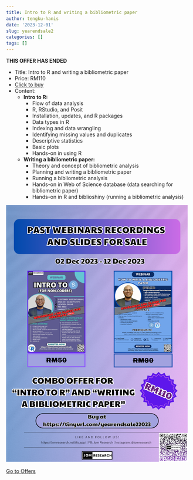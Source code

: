 ```yaml
---
title: Intro to R and writing a bibliometric paper
author: tengku-hanis
date: '2023-12-01'
slug: yearendsale2
categories: []
tags: []
---
```


**THIS OFFER HAS ENDED**

- Title: Intro to R and writing a bibliometric paper
- Price: RM110
- [Click to buy](https://forms.gle/9ehxStcfdZUfPtsu8)
- Content:
    - **Intro to R:**
        - Flow of data analysis
        - R, RStudio, and Posit
        - Installation, updates, and R packages
        - Data types in R
        - Indexing and data wrangling
        - Identifying missing values and duplicates
        - Descriptive statistics
        - Basic plots
        - Hands-on in using R
    - **Writing a bibliometric paper:**
        - Theory and concept of bibliometric analysis
        - Planning and writing a bibliometric paper
        - Running a bibliometric analysis
        - Hands-on in Web of Science database (data searching for bibliometric paper)
        - Hands-on in R and biblioshiny (running a bibliometric analysis)
    
![](images/Yearendsale2_2023_35percent.png)

[Go to Offers](https://jomresearch.netlify.app/offers/)